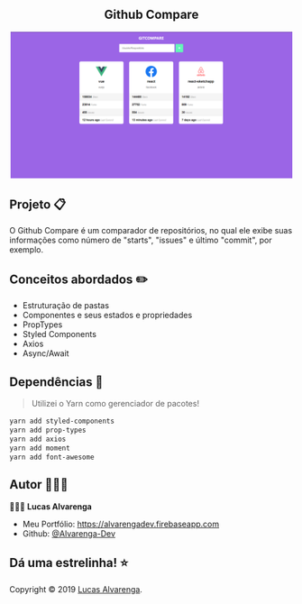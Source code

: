 <h2 align="center">Github Compare</h2>

<p align="center">
 <img width=500 src="images/screenshot-project.png" alt="Project logo"></a>
</p>

## Projeto 📋

<p>O Github Compare é um comparador de repositórios, no qual ele exibe suas informações como número de "starts", "issues" e último "commit", por exemplo.</p>

## Conceitos abordados ✏️

- Estruturação de pastas
- Componentes e seus estados e propriedades
- PropTypes
- Styled Components
- Axios
- Async/Await

## Dependências 🧰

> Utilizei o Yarn como gerenciador de pacotes!

```
yarn add styled-components
yarn add prop-types
yarn add axios
yarn add moment
yarn add font-awesome
```

## Autor 🙋🏻‍♂️

💁🏻‍♂️ **Lucas Alvarenga**

* Meu Portfólio: https://alvarengadev.firebaseapp.com
* Github: [@Alvarenga-Dev](https://github.com/Alvarenga-Dev)

## Dá uma estrelinha! ⭐️

Copyright © 2019 [Lucas Alvarenga](https://github.com/Alvarenga-Dev). <br/>
